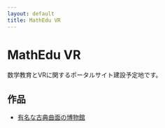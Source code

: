 ```yaml
---
layout: default
title: MathEdu VR
---
```


# MathEdu VR

数学教育とVRに関するポータルサイト建設予定地です。

## 作品

* [有名な古典曲面の博物館](https://github.com/MathEduVR/OculusMathematicsSurface)
